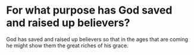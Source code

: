 # For what purpose has God saved and raised up believers?

God has saved and raised up believers so that in the ages that are coming he might show them the great riches of his grace.
